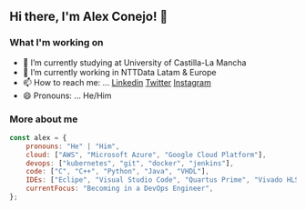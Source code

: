## Hi there, I'm Alex Conejo! 👋


### What I'm working on

- 🔭 I’m currently studying at University of Castilla-La Mancha
- 🌱 I’m currently working in NTTData Latam & Europe
- 📫 How to reach me: ... [Linkedin](www.linkedin.com/in/alex-conejo-martín-300b81193) [Twitter](https://twitter.com/alexconejo_glvz) [Instagram](https://www.instagram.com/alexconejom/) 
- 😄 Pronouns: ... He/Him


### More about me
```javascript
const alex = {
    pronouns: "He" | "Him",
    cloud: ["AWS", "Microsoft Azure", "Google Cloud Platform"],
    devops: ["kubernetes", "git", "docker", "jenkins"],
    code: ["C", "C++", "Python", "Java", "VHDL"],
    IDEs: ["Eclipe", "Visual Studio Code", "Quartus Prime", "Vivado HLS", "Spyder3"]
    currentFocus: "Becoming in a DevOps Engineer",
};
```


